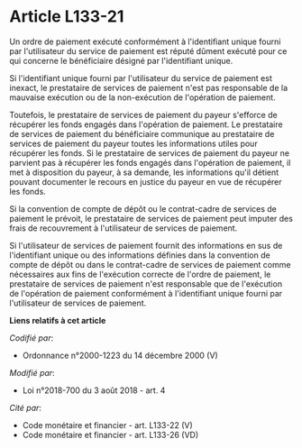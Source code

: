 # Article L133-21

Un ordre de paiement exécuté conformément à l'identifiant unique fourni par l'utilisateur du service de paiement est réputé
dûment exécuté pour ce qui concerne le bénéficiaire désigné par l'identifiant unique.

Si l'identifiant unique fourni par l'utilisateur du service de paiement est inexact, le prestataire de services de paiement
n'est pas responsable de la mauvaise exécution ou de la non-exécution de l'opération de paiement.

Toutefois, le prestataire de services de paiement du payeur s'efforce de récupérer les fonds engagés dans l'opération de
paiement. Le prestataire de services de paiement du bénéficiaire communique au prestataire de services de paiement du payeur
toutes les informations utiles pour récupérer les fonds. Si le prestataire de services de paiement du payeur ne parvient pas
à récupérer les fonds engagés dans l'opération de paiement, il met à disposition du payeur, à sa demande, les informations
qu'il détient pouvant documenter le recours en justice du payeur en vue de récupérer les fonds.

Si la convention de compte de dépôt ou le contrat-cadre de services de paiement le prévoit, le prestataire de services de
paiement peut imputer des frais de recouvrement à l'utilisateur de services de paiement.

Si l'utilisateur de services de paiement fournit des informations en sus de l'identifiant unique ou des informations définies
dans la convention de compte de dépôt ou dans le contrat-cadre de services de paiement comme nécessaires aux fins de
l'exécution correcte de l'ordre de paiement, le prestataire de services de paiement n'est responsable que de l'exécution de
l'opération de paiement conformément à l'identifiant unique fourni par l'utilisateur de services de paiement.

**Liens relatifs à cet article**

_Codifié par_:

  - Ordonnance n°2000-1223 du 14 décembre 2000 (V)

_Modifié par_:

  - Loi n°2018-700 du 3 août 2018 - art. 4

_Cité par_:

  - Code monétaire et financier - art. L133-22 (V)
  - Code monétaire et financier - art. L133-26 (VD)
